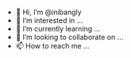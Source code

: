 - 👋 Hi, I’m @inibangly
- 👀 I’m interested in ...
- 🌱 I’m currently learning ...
- 💞️ I’m looking to collaborate on ...
- 📫 How to reach me ...

<!---
inibangly/inibangly is a ✨ special ✨ repository because its `README.md` (this file) appears on your GitHub profile.
You can click the Preview link to take a look at your changes.
--->
